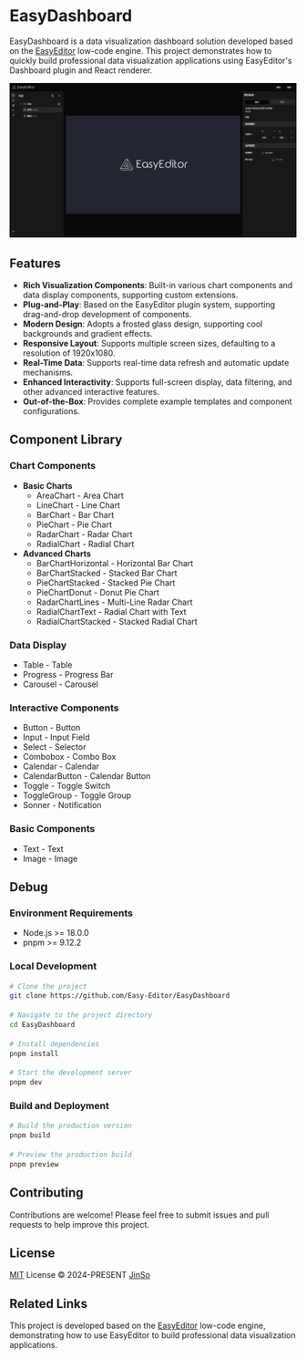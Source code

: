 # EasyDashboard

EasyDashboard is a data visualization dashboard solution developed based on the [EasyEditor](https://github.com/Easy-Editor/EasyEditor) low-code engine. This project demonstrates how to quickly build professional data visualization applications using EasyEditor's Dashboard plugin and React renderer.

<div align="center">
  <img src=".github/assets/page.png" width='1000' />
</div>

## Features

- **Rich Visualization Components**: Built-in various chart components and data display components, supporting custom extensions.
- **Plug-and-Play**: Based on the EasyEditor plugin system, supporting drag-and-drop development of components.
- **Modern Design**: Adopts a frosted glass design, supporting cool backgrounds and gradient effects.
- **Responsive Layout**: Supports multiple screen sizes, defaulting to a resolution of 1920x1080.
- **Real-Time Data**: Supports real-time data refresh and automatic update mechanisms.
- **Enhanced Interactivity**: Supports full-screen display, data filtering, and other advanced interactive features.
- **Out-of-the-Box**: Provides complete example templates and component configurations.

## Component Library

### Chart Components
- **Basic Charts**
  - AreaChart - Area Chart
  - LineChart - Line Chart
  - BarChart - Bar Chart
  - PieChart - Pie Chart
  - RadarChart - Radar Chart
  - RadialChart - Radial Chart
- **Advanced Charts**
  - BarChartHorizontal - Horizontal Bar Chart
  - BarChartStacked - Stacked Bar Chart
  - PieChartStacked - Stacked Pie Chart
  - PieChartDonut - Donut Pie Chart
  - RadarChartLines - Multi-Line Radar Chart
  - RadialChartText - Radial Chart with Text
  - RadialChartStacked - Stacked Radial Chart

### Data Display
- Table - Table
- Progress - Progress Bar
- Carousel - Carousel

### Interactive Components
- Button - Button
- Input - Input Field
- Select - Selector
- Combobox - Combo Box
- Calendar - Calendar
- CalendarButton - Calendar Button
- Toggle - Toggle Switch
- ToggleGroup - Toggle Group
- Sonner - Notification

### Basic Components
- Text - Text
- Image - Image

## Debug

### Environment Requirements

- Node.js >= 18.0.0
- pnpm >= 9.12.2

### Local Development

```bash
# Clone the project
git clone https://github.com/Easy-Editor/EasyDashboard

# Navigate to the project directory
cd EasyDashboard

# Install dependencies
pnpm install

# Start the development server
pnpm dev
```

### Build and Deployment

```bash
# Build the production version
pnpm build

# Preview the production build
pnpm preview
```

## Contributing

Contributions are welcome! Please feel free to submit issues and pull requests to help improve this project.

## License

[MIT](./LICENSE) License &copy; 2024-PRESENT [JinSo](https://github.com/JinSooo)

## Related Links

This project is developed based on the [EasyEditor](https://github.com/Easy-Editor/EasyEditor) low-code engine, demonstrating how to use EasyEditor to build professional data visualization applications.
